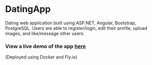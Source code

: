 # DatingApp

Dating web application built using ASP.NET, Angular, Bootstrap, PostgreSQL. Users are able to register/login, edit their profile, upload images, and like/message other users.

### View a live demo of the app [here](https://samuelki-datingapp.fly.dev/)

(Deployed using Docker and Fly.io)
